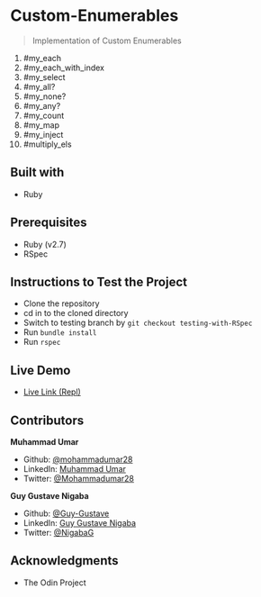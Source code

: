 # Custom-Enumerables
> Implementation of Custom Enumerables

1. #my_each
2. #my_each_with_index
3. #my_select
4. #my_all?
5. #my_none?
6. #my_any?
7. #my_count
8. #my_map
9. #my_inject
10. #multiply_els

## Built with

* Ruby

## Prerequisites

* Ruby (v2.7)
* RSpec

## Instructions to Test the Project

* Clone the repository
* cd in to the cloned directory
* Switch to testing branch by `git checkout testing-with-RSpec`
* Run `bundle install`
* Run `rspec`

## Live Demo

* [Live Link (Repl)](https://repl.it/@mohammadumar28/enumerables#main.rb)

## Contributors

**Muhammad Umar**

- Github: [@mohammadumar28](https://github.com/mohammadumar28)
- LinkedIn: [Muhammad Umar](https://www.linkedin.com/in/mohammadumar28/)
- Twitter: [@Mohammadumar28](https://twitter.com/Mohammadumar28)

**Guy Gustave Nigaba**

- Github: [@Guy-Gustave](https://github.com/Guy-Gustave)
- LinkedIn: [Guy Gustave Nigaba](https://www.linkedin.com/in/guy-gustave-nigaba/)
- Twitter: [@NigabaG](https://twitter.com/NigabaG)

## Acknowledgments

- The Odin Project
